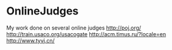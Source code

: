 # OnlineJudges
My work done on several online judges
http://poj.org/
http://train.usaco.org/usacogate 
http://acm.timus.ru/?locale=en 
http://www.tyvj.cn/ 
